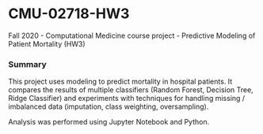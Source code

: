 # CMU-02718-HW3
Fall 2020 - Computational Medicine course project - Predictive Modeling of Patient Mortality (HW3)

### Summary
This project uses modeling to predict mortality in hospital patients. It compares the results of multiple classifiers (Random Forest, Decision Tree, Ridge Classifier) and experiments with techniques for handling missing / imbalanced data (imputation, class weighting, oversampling).

Analysis was performed using Jupyter Notebook and Python.
